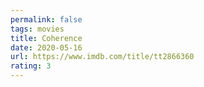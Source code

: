 ```yaml
---
permalink: false
tags: movies
title: Coherence
date: 2020-05-16
url: https://www.imdb.com/title/tt2866360
rating: 3
---
```

